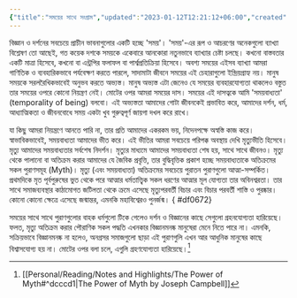 ```yaml
---
{"title":"সময়ের সাথে সংগ্রাম","updated":"2023-01-12T12:21:12+06:00","created":"2021-04-28T09:36:40+06:00","location":"বাড্ডা, ঢাকা","dg-note-icon":2,"dg-publish":true,"dg-permalink":"personal/musings/revolt-against-time","tags":["death","physics","philosophy","myth"],"dg-path":"Musings/সময়ের সাথে সংগ্রাম.md","permalink":"/personal/musings/revolt-against-time/","dgPassFrontmatter":true,"noteIcon":2}
---
```


বিজ্ঞান ও দর্শনের সবচেয়ে প্রাচীন ভাবনাগুলোর একটি হচ্ছে 'সময়'। 'সময়'-এর রূপ ও আচরণের অনেকগুলো ব্যাখ্যা বিশ্লেষণ তো আছেই, গত কয়েক দশকে সময়কে একেবারে আনকোরা নতুনভাবে ব্যাখ্যার চেষ্টা চলছে। কখনো বাস্তবতার একটি মাত্রা হিসেবে, কখনো বা এন্ট্রপির ফলাফল বা পার্শ্বপ্রতিক্রিয়া হিসেবে। অবশ্য সময়ের এইসব ব্যাখ্যা আমরা গাণিতিক ও ব্যবহারিকভাবে পর্যবেক্ষণ করতে পারলে, সাদামাটা জীবনে সময়ের এই চেহারাগুলো ইন্দ্রিয়গ্রাহ্য নয়। মানুষ সময়কে সরলরৈখিকভাবেই অনুভব করতে অভ্যস্ত। মানুষ অভ্যস্ত এটা জেনেও যে সময়ের ব্যবহারযোগ্যতা থাকলেও বস্তুত তার সময়ের ওপরে কোনো নিয়ন্ত্রণ নেই। মোটের ওপর আমরা সময়ের দাস। সময়ের এই দাসত্বকে আমি 'সময়বাধ্যতা' (temporality of being) বলবো। এই অভ্যস্ততা আমাদের গোটা জীবনকেই প্রভাবিত করে, আমাদের দর্শন, ধর্ম, আধ্যাত্মিকতা ও জীবনবোধে সময় একটা খুব গুরুত্বপূর্ণ জায়গা দখল করে রাখে।

যা কিছু আমরা নিয়ন্ত্রণে আনতে পারি না, তার প্রতি আমাদের একরকম ভয়, নিদেনপক্ষে অস্বস্তি কাজ করে। স্বাভাবিকভাবেই, সময়বাধ্যতা আমাদের ভীত করে। এই ভীতির আমরা সবচেয়ে পরিপক্ক অবস্থায় দেখি মৃত্যুভীতি হিসেবে। মৃত্যু আমাদের সময়বাধ্যতার সর্বশেষ নিদর্শন। মৃত্যুর মাধ্যমে আমাদের সময়বাধ্যতা শেষ হয়, সাথে সাথে জীবনও। মৃত্যু থেকে পালানো বা অতিক্রম করার আমাদের যে জৈবিক প্রবৃত্তি, তার বুদ্ধিবৃত্তিক প্রকাশ হচ্ছে সময়বাধ্যতাকে অতিক্রমের সকল পুরাণসমূহ (Myth)। মৃত্যু (এবং সময়বাধ্যতা) অতিক্রমের সবচেয়ে পুরাতন পুরাণগুলো আত্মা-সম্পর্কিত। প্রথমদিকে মৃত পূর্বপুরুষের ভুত থেকে পরে আত্মার ধর্মতাত্ত্বিক সকল ধরণের আত্মার মূল যোগ্যতা তার অবিনশ্বরতা। তার সাথে সমাজব্যবস্থার কাঠামোগত জটিলতা থেকে ক্রমে এসেছে মৃত্যুপরবর্তী বিচার এবং বিচার পরবর্তী শাস্তি ও পুরষ্কার। কোনো কোনো ক্ষেত্রে এসেছে জন্মান্তর, এমনকি মহাবিশ্বেরও পুনর্জন্ম।
{ #df0672}


সময়ের সাথে সাথে পুরাণগুলোর বাহক ধর্মগুলো টিকে গেলেও দর্শন ও বিজ্ঞানের কাছে সেগুলো গ্রহনযোগ্যতা হারিয়েছে। ফলত, মৃত্যু অতিক্রম করার পৌরাণিক সকল পদ্ধতি এখনকার বিজ্ঞানমনষ্ক মানুষেরা মেনে নিতে পারে না। এমনকি, সক্রিয়ভাবে বিজ্ঞানমনষ্ক না হলেও, অনগ্রসর সমাজগুলো ছাড়া এই পুরাণগুলি এখন আর আধুনিক মানুষের কাছে বিশ্বাসযোগ্য হয় না। মোটের ওপর বলা চলে, এগুলি গ্রহণযোগ্যতা হারিয়েছে।[^1]

[^1]: [[Personal/Reading/Notes and Highlights/The Power of Myth#^dcccd1\|The Power of Myth by Joseph Campbell]]